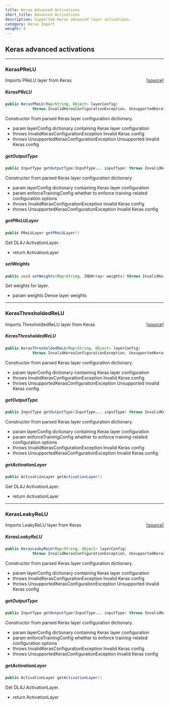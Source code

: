 ```yaml
---
title: Keras Advanced Activations
short_title: Advanced Activations
description: Supported Keras advanced layer activations.
category: Keras Import
weight: 4
---
```


## Keras advanced activations


---

### KerasPReLU
<span style="float:right;"> [[source]](https://github.com/deeplearning4j/deeplearning4j/tree/master/deeplearning4j/deeplearning4j-modelimport/src/main/java/org/deeplearning4j/nn/modelimport/keras/layers/advanced/activations/KerasPReLU.java) </span>

Imports PReLU layer from Keras


##### KerasPReLU 
```java
public KerasPReLU(Map<String, Object> layerConfig)
            throws InvalidKerasConfigurationException, UnsupportedKerasConfigurationException 
```


Constructor from parsed Keras layer configuration dictionary.

- param layerConfig dictionary containing Keras layer configuration
- throws InvalidKerasConfigurationException Invalid Keras config
- throws UnsupportedKerasConfigurationException Unsupported Invalid Keras config


##### getOutputType 
```java
public InputType getOutputType(InputType... inputType) throws InvalidKerasConfigurationException 
```


Constructor from parsed Keras layer configuration dictionary.

- param layerConfig           dictionary containing Keras layer configuration
- param enforceTrainingConfig whether to enforce training-related configuration options
- throws InvalidKerasConfigurationException Invalid Keras config
- throws UnsupportedKerasConfigurationException Invalid Keras config

##### getPReLULayer 
```java
public PReLULayer getPReLULayer() 
```


Get DL4J ActivationLayer.

- return ActivationLayer

##### setWeights 
```java
public void setWeights(Map<String, INDArray> weights) throws InvalidKerasConfigurationException 
```


Set weights for layer.

- param weights Dense layer weights





---

### KerasThresholdedReLU
<span style="float:right;"> [[source]](https://github.com/deeplearning4j/deeplearning4j/tree/master/deeplearning4j/deeplearning4j-modelimport/src/main/java/org/deeplearning4j/nn/modelimport/keras/layers/advanced/activations/KerasThresholdedReLU.java) </span>

Imports ThresholdedReLU layer from Keras


##### KerasThresholdedReLU 
```java
public KerasThresholdedReLU(Map<String, Object> layerConfig)
            throws InvalidKerasConfigurationException, UnsupportedKerasConfigurationException 
```


Constructor from parsed Keras layer configuration dictionary.

- param layerConfig dictionary containing Keras layer configuration
- throws InvalidKerasConfigurationException Invalid Keras config
- throws UnsupportedKerasConfigurationException Unsupported Invalid Keras config


##### getOutputType 
```java
public InputType getOutputType(InputType... inputType) throws InvalidKerasConfigurationException 
```


Constructor from parsed Keras layer configuration dictionary.

- param layerConfig           dictionary containing Keras layer configuration
- param enforceTrainingConfig whether to enforce training-related configuration options
- throws InvalidKerasConfigurationException Invalid Keras config
- throws UnsupportedKerasConfigurationException Invalid Keras config

##### getActivationLayer 
```java
public ActivationLayer getActivationLayer() 
```


Get DL4J ActivationLayer.

- return ActivationLayer





---

### KerasLeakyReLU
<span style="float:right;"> [[source]](https://github.com/deeplearning4j/deeplearning4j/tree/master/deeplearning4j/deeplearning4j-modelimport/src/main/java/org/deeplearning4j/nn/modelimport/keras/layers/advanced/activations/KerasLeakyReLU.java) </span>

Imports LeakyReLU layer from Keras


##### KerasLeakyReLU 
```java
public KerasLeakyReLU(Map<String, Object> layerConfig)
            throws InvalidKerasConfigurationException, UnsupportedKerasConfigurationException 
```


Constructor from parsed Keras layer configuration dictionary.

- param layerConfig dictionary containing Keras layer configuration
- throws InvalidKerasConfigurationException Invalid Keras config
- throws UnsupportedKerasConfigurationException Unsupported Invalid Keras config


##### getOutputType 
```java
public InputType getOutputType(InputType... inputType) throws InvalidKerasConfigurationException 
```


Constructor from parsed Keras layer configuration dictionary.

- param layerConfig           dictionary containing Keras layer configuration
- param enforceTrainingConfig whether to enforce training-related configuration options
- throws InvalidKerasConfigurationException Invalid Keras config
- throws UnsupportedKerasConfigurationException Invalid Keras config

##### getActivationLayer 
```java
public ActivationLayer getActivationLayer() 
```


Get DL4J ActivationLayer.

- return ActivationLayer

